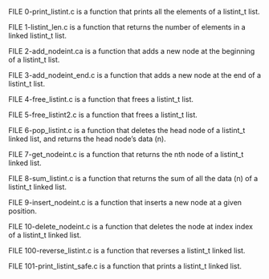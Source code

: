FILE 0-print_listint.c is a function that prints all the elements of a listint_t list.

FILE 1-listint_len.c is a function that returns the number of elements in a linked listint_t list.

FILE 2-add_nodeint.ca is a function that adds a new node at the beginning of a listint_t list.

FILE 3-add_nodeint_end.c is a function that adds a new node at the end of a listint_t list.

FILE 4-free_listint.c is a function that frees a listint_t list.

FILE 5-free_listint2.c is a function that frees a listint_t list.

FILE 6-pop_listint.c is a function that deletes the head node of a listint_t linked list, and returns the head node’s data (n).

FILE 7-get_nodeint.c is a function that returns the nth node of a listint_t linked list.

FILE 8-sum_listint.c is a function that returns the sum of all the data (n) of a listint_t linked list.

FILE 9-insert_nodeint.c is a function that inserts a new node at a given position.

FILE 10-delete_nodeint.c is a function that deletes the node at index index of a listint_t linked list.

FILE 100-reverse_listint.c is a function that reverses a listint_t linked list.

FILE 101-print_listint_safe.c is a function that prints a listint_t linked list.

